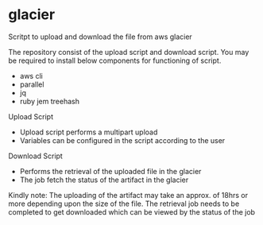 # glacier
Scritpt to upload and download the file from aws glacier


The repository consist of the upload script and download script. 
You may be required to install below components for functioning of script.
* aws cli
* parallel
* jq
* ruby jem treehash

Upload Script

* Upload script performs a multipart upload
* Variables can be configured in the script according to the user 

Download Script

* Performs the retrieval of the uploaded file in the glacier
* The job fetch the status of the artifact in the glacier

Kindly note: The uploading of the artifact may take an approx. of 18hrs or more depending  upon the size of the file. The retrieval job needs to be completed to get downloaded which can be viewed by the status of the job

